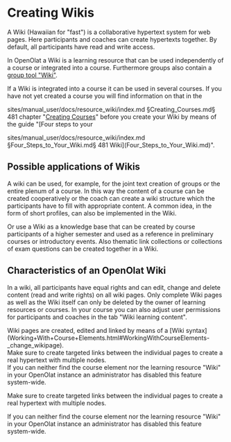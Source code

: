 # Creating Wikis

A Wiki (Hawaiian for "fast") is a collaborative hypertext system for web
pages. Here participants and coaches can create hypertexts together. By
default, all participants have read and write access.

In OpenOlat a Wiki is a learning resource that can be used independently of a
course or integrated into a course. Furthermore groups also contain a [group
tool "Wiki"](../groups/Using_Group_Tools.md).

If a Wiki is integrated into a course it can be used in several courses. If
you have not yet created a course you will find information on that in the

sites/manual_user/docs/resource_wiki/index.md §Creating_Courses.md§ 481
chapter "[Creating Courses](Creating+Courses.html)" before you create your
Wiki by means of the guide "[Four steps to your

sites/manual_user/docs/resource_wiki/index.md §Four_Steps_to_Your_Wiki.md§ 481
Wiki](Four_Steps_to_Your_Wiki.md)".

## Possible applications of Wikis

A wiki can be used, for example, for the joint text creation of groups or the
entire plenum of a course. In this way the content of a course can be created
cooperatively or the coach can create a wiki structure which the participants
have to fill with appropriate content. A common idea, in the form of short
profiles, can also be implemented in the Wiki.

Or use a Wiki as a knowledge base that can be created by course participants
of a higher semester and used as a reference in preliminary courses or
introductory events. Also thematic link collections or collections of exam
questions can be created together in a Wiki.

## Characteristics of an OpenOlat Wiki

In a wiki, all participants have equal rights and can edit, change and delete
content (read and write rights) on all wiki pages. Only complete Wiki pages as
well as the Wiki itself can only be deleted by the owner of learning resources
or courses. In your course you can also adjust user permissions for
participants and coaches in the tab "Wiki learning content".

Wiki pages are created, edited and linked by means of a [Wiki
syntax](Working+With+Course+Elements.html#WorkingWithCourseElements-
_change_wikipage).  
Make sure to create targeted links between the individual pages to create a
real hypertext with multiple nodes.  
If you can neither find the course element nor the learning resource "Wiki" in
your OpenOlat instance an administrator has disabled this feature system-wide.

Make sure to create targeted links between the individual pages to create a
real hypertext with multiple nodes.

If you can neither find the course element nor the learning resource "Wiki" in
your OpenOlat instance an administrator has disabled this feature system-wide.

